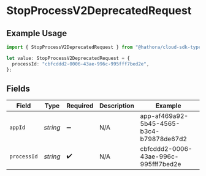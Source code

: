 # StopProcessV2DeprecatedRequest

## Example Usage

```typescript
import { StopProcessV2DeprecatedRequest } from "@hathora/cloud-sdk-typescript/models/operations";

let value: StopProcessV2DeprecatedRequest = {
  processId: "cbfcddd2-0006-43ae-996c-995fff7bed2e",
};
```

## Fields

| Field                                    | Type                                     | Required                                 | Description                              | Example                                  |
| ---------------------------------------- | ---------------------------------------- | ---------------------------------------- | ---------------------------------------- | ---------------------------------------- |
| `appId`                                  | *string*                                 | :heavy_minus_sign:                       | N/A                                      | app-af469a92-5b45-4565-b3c4-b79878de67d2 |
| `processId`                              | *string*                                 | :heavy_check_mark:                       | N/A                                      | cbfcddd2-0006-43ae-996c-995fff7bed2e     |